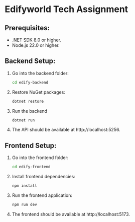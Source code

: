 # Edifyworld Tech Assignment

## Prerequisites:

- .NET SDK 8.0 or higher.
- Node.js 22.0 or higher.

## Backend Setup:

1. Go into the backend folder:

   ```bash
   cd edify-backend
   ```

2. Restore NuGet packages:

   ```bash
   dotnet restore
   ```

3. Run the backend

   ```bash
   dotnet run
   ```

4. The API should be available at http://localhost:5256.

## Frontend Setup:

1. Go into the frontend folder:

   ```bash
   cd edify-frontend
   ```

2. Install frontend dependencies:

   ```bash
   npm install
   ```

3. Run the frontend application:

   ```bash
   npm run dev
   ```

4. The frontend should be available at http://localhost:5173.

